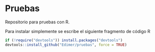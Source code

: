 # Pruebas

Repositorio para pruebas con R.

Para instalar simplemente se escribe el siguiente fragmento de código R

```r
if (!require("devtools")) install.packages("devtools")
devtools::install_github("Edimer/pruebas", force = TRUE)
```